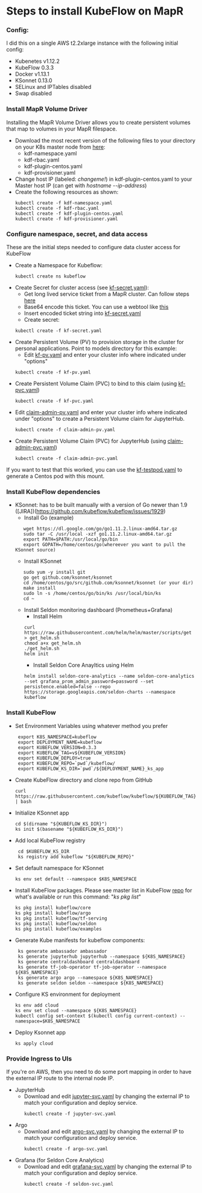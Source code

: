 # Steps to install KubeFlow on MapR
### Config: 
I did this on a single AWS t2.2xlarge instance with the following initial config:
* Kubenetes v1.12.2
* KubeFlow 0.3.3
* Docker v1.13.1
* KSonnet 0.13.0
* SELinux and IPTables disabled
* Swap disabled


### Install MapR Volume Driver
Installing the MapR Volume Driver allows you to create persistent volumes that map to volumes in your MapR filespace.
* Download the most recent version of the following files to your directory on your K8s master node from [here](http://package.mapr.com/tools/KubernetesDataFabric/):
  * kdf-namespace.yaml
  * kdf-rbac.yaml
  * kdf-plugin-centos.yaml
  * kdf-provisioner.yaml
* Change host IP (labeled: *changeme!*) in kdf-plugin-centos.yaml to your Master host IP (can get with *hostname --ip-address*)
* Create the following resources as shown:
  ```
  kubectl create -f kdf-namespace.yaml
  kubectl create -f kdf-rbac.yaml
  kubectl create -f kdf-plugin-centos.yaml
  kubectl create -f kdf-provisioner.yaml
  ```

### Configure namespace, secret, and data access
These are the initial steps needed to configure data cluster access for KubeFlow
* Create a Namespace for Kubeflow: 
  ```
  kubectl create ns kubeflow
  ```
* Create Secret for cluster access (see [kf-secret.yaml](kf-secret.yaml)):
  * Get long lived service ticket from a MapR cluster. Can follow steps [here](https://mapr.com/docs/61/SecurityGuide/GeneratingServiceTicket.html)
  * Base64 encode this ticket. You can use a webtool like [this](https://www.base64encode.org/)
  * Insert encoded ticket string into [kf-secret.yaml](kf-secret.yaml) 
  * Create secret: 
  ```
  kubectl create -f kf-secret.yaml
  ```
* Create Persistent Volume (PV) to provision storage in the cluster for personal applications. Point to models directory for this example:
  * Edit [kf-pv.yaml](kf-pv.yaml) and enter your cluster info where indicated under "options"
  ```
  kubectl create -f kf-pv.yaml
  ```
* Create Persistent Volume Claim (PVC) to bind to this claim (using [kf-pvc.yaml](kf-pvc.yaml))
  ```
  kubectl create -f kf-pvc.yaml
  ``` 
* Edit [claim-admin-pv.yaml](claim-admin-pv.yaml) and enter your cluster info where indicated under "options" to create a Persistent Volume claim for JupyterHub. 
  ```
  kubectl create -f claim-admin-pv.yaml
  ```
* Create Persistent Volume Claim (PVC) for JupyterHub (using [claim-admin-pvc.yaml](claim-admin-pvc.yaml))
  ```
  kubectl create -f claim-admin-pvc.yaml
  ```

 If you want to test that this worked, you can use the [kf-testpod.yaml](kf-testpod.yaml) to generate a Centos pod with this mount.

### Install KubeFlow dependencies
* KSonnet: has to be built manually with a version of Go newer than 1.9  ([JIRA])(https://github.com/kubeflow/kubeflow/issues/1929)
  * Install Go (example)
  ```
     wget https://dl.google.com/go/go1.11.2.linux-amd64.tar.gz
     sudo tar -C /usr/local -xzf go1.11.2.linux-amd64.tar.gz
     export PATH=$PATH:/usr/local/go/bin
     export GOPATH=/home/centos/go(whereever you want to pull the KSonnet source)
  ```
  * Install KSonnet
  ```
     sudo yum -y install git
     go get github.com/ksonnet/ksonnet
     cd /home/centos/go/src/github.com/ksonnet/ksonnet (or your dir)
     make install
     sudo ln -s /home/centos/go/bin/ks /usr/local/bin/ks
     cd ~
  ```
  * Install Seldon monitoring dashboard (Prometheus+Grafana)
    * Install Helm
    ```
    curl https://raw.githubusercontent.com/helm/helm/master/scripts/get > get_helm.sh
    chmod a+x get_helm.sh 
    ./get_helm.sh
    helm init

    ```
    * Install Seldon Core Anayltics using Helm
    ```
    helm install seldon-core-analytics --name seldon-core-analytics --set grafana_prom_admin_password=password --set persistence.enabled=false --repo https://storage.googleapis.com/seldon-charts --namespace kubeflow
    ```


### Install KubeFlow 
* Set Environment Variables using whatever method you prefer
  ```
   export K8S_NAMESPACE=kubeflow
   export DEPLOYMENT_NAME=kubeflow
   export KUBEFLOW_VERSION=0.3.3
   export KUBEFLOW_TAG=v${KUBEFLOW_VERSION}
   export KUBEFLOW_DEPLOY=true
   export KUBEFLOW_REPO=`pwd`/kubeflow/
   export KUBEFLOW_KS_DIR=`pwd`/${DEPLOYMENT_NAME}_ks_app
   ```
* Create KubeFlow directory and clone repo from GitHub
  ```
  curl https://raw.githubusercontent.com/kubeflow/kubeflow/${KUBEFLOW_TAG}/scripts/download.sh | bash
  ```
* Initialize KSonnet app 
  ```
  cd $(dirname "${KUBEFLOW_KS_DIR}")
  ks init $(basename "${KUBEFLOW_KS_DIR}")
  ```
* Add local KubeFlow registry
  ```
   cd $KUBEFLOW_KS_DIR
   ks registry add kubeflow "${KUBEFLOW_REPO}"
  ```
* Set default namespace for KSonnet
  ```
  ks env set default --namespace $K8S_NAMESPACE
  ```
* Install KubeFlow packages. Please see master list in KubeFlow [repo](https://github.com/kubeflow) for what's available or run this command: "*ks pkg list*"
   ```
   ks pkg install kubeflow/core
   ks pkg install kubeflow/argo
   ks pkg install kubeflow/tf-serving
   ks pkg install kubeflow/seldon
   ks pkg install kubeflow/examples
   ```
* Generate Kube manifests for kubeflow components:
  ```
   ks generate ambassador ambassador
   ks generate jupyterhub jupyterhub --namespace ${K8S_NAMESPACE}
   ks generate centraldashboard centraldashboard
   ks generate tf-job-operator tf-job-operator --namespace ${K8S_NAMESPACE}
   ks generate argo argo --namespace ${K8S_NAMESPACE}
   ks generate seldon seldon --namespace ${K8S_NAMESPACE}
   ```
* Configure KS environment for deployment
   ```
   ks env add cloud
   ks env set cloud --namespace ${K8S_NAMESPACE}
   kubectl config set-context $(kubectl config current-context) --namespace=$K8S_NAMESPACE
   ```
* Deploy Ksonnet app
  ```
  ks apply cloud
  ```

### Provide Ingress to UIs
If you're on AWS, then you need to do some port mapping in order to have the external IP route to the internal node IP. 
* JupyterHub
  * Download and edit [jupyter-svc.yaml](jupyter-svc.yaml) by changing the external IP to match your configuration and deploy service.
    ```
    kubectl create -f jupyter-svc.yaml
    ```
* Argo
  * Download and edit [argo-svc.yaml](argo-svc.yaml) by changing the external IP to match your configuration and deploy service.
    ```
    kubectl create -f argo-svc.yaml
    ```
* Grafana (for Seldon Core Analytics)
  * Download and edit [grafana-svc.yaml](seldon-svc.yaml) by changing the external IP to match your configuration and deploy service.
    ```
    kubectl create -f seldon-svc.yaml
    ```
